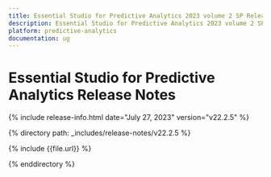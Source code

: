 ```yaml
---
title: Essential Studio for Predictive Analytics 2023 volume 2 SP Release Release Notes  
description: Essential Studio for Predictive Analytics 2023 volume 2 SP Release Release Notes  
platform: predictive-analytics
documentation: ug
---
```


# Essential Studio for Predictive Analytics  Release Notes  

{% include release-info.html date="July 27, 2023"  version="v22.2.5" %} 

{% directory path: _includes/release-notes/v22.2.5 %}

{% include {{file.url}} %}

{% enddirectory %}